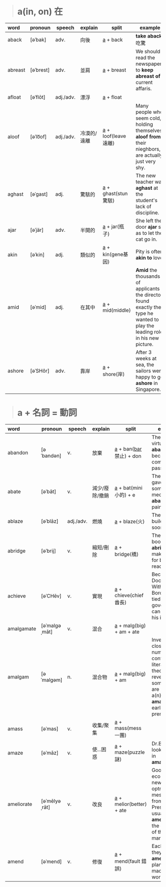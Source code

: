 > # a(in, on) 在

| word    | pronoun   | speech    | explain     | split                 | example                                                                                                                         |
| :------ | --------- | --------- | ----------- | --------------------- | ------------------------------------------------------------------------------------------------------------------------------- |
| aback   | [əˈbak]   | adv.      | 向後        | [a] + back            | **take aback** 吃驚                                                                                                             |
| abreast | [əˈbrest] | adv.      | 並肩        | [a] + breast          | We should read the newspapers to **keep abreast of** current affaris.                                                           |
| afloat  | [əˈflōt]  | adj./adv. | 漂浮        | [a] + float           |                                                                                                                                 |
| aloof   | [əˈlo͞of]  | adj./adv. | 冷漠的/遠離 | [a] + loof(leave遠離) | Many people who seem cold, holding themselves **aloof from** their nieghbors, are actually just very shy.                       |
| aghast  | [əˈɡast]  | adj.      | 驚駭的      | [a] + ghast(stun驚駭) | The new teacher was **aghast** at the student's lack of discipline.                                                             |
| ajar    | [əˈjär]   | adv.      | 半開的      | [a] + jar(瓶子)       | She left the door **ajar** so as to let the cat go in.                                                                          |
| akin    | [əˈkin]   | adj.      | 類似的      | [a] + kin(gene基因)   | Pity is often **akin to** love.                                                                                                 |
| amid    | [əˈmid]   | adj.      | 在其中      | [a] + mid(middle)     | **Amid** the thousands of applicants the director found exactly the type he wanted to play the leading role in his new picture. |
| ashore  | [əˈSHôr]  | adv.      | 靠岸        | [a] + shore(岸)       | After 3 weeks at sea, the sailors were happy to go **ashore** in Singapore.                                                     |

> # a + 名詞 = 動詞
| word       | pronoun       | speech    | explain        | split                       | example                                                                                                                                          |
| :--------- | ------------- | --------- | -------------- | --------------------------- | ------------------------------------------------------------------------------------------------------------------------------------------------ |
| abandon    | [əˈbandən]    | v.        | 放棄           | [a] + ban([bar] 禁止) + don | The place is virtually **abandoned**, because the commerce passed it by.                                                                         |
| abate      | [əˈbāt]       | v.        | 減少/廢除/撤銷 | [a] + bat(mini 小的) + e    | The doctor gave John some medicine to **abate** his pain.                                                                                        |
| ablaze     | [əˈblāz]      | adj./adv. | 燃燒           | [a] + blaze(火)             | The whole building was soon **ablaze**.                                                                                                          |
| abridge    | [əˈbrij]      | v.        | 縮短/刪除      | [a] + bridge(橋)            | The diffcult book was **abridge** to make it easier for beginning readers.                                                                       |
| achieve    | [əˈCHēv]      | v.        | 實現           | [a] + chieve(chief 酋長)    | Because Doctors Without Borders is not tied to a goverment, it can **achieve** his ideals.                                                       |
| amalgamate | [əˈmalɡəˌmāt] | v.        | 混合           | [a] + malg(big) + am + ate  |                                                                                                                                                  |
| amalgam    | [əˈmalɡəm]    | n.        | 混合物         | [a] + malg(big) + am        | Investigating closely into a number of contemporary literary theories reveals that some of them are simply a(n) **amalgam** of earlier premises. |
| amass      | [əˈmas]       | v.        | 收集/聚集      | [a] + mass(mess 一團)       |                                                                                                                                                  |
| amaze      | [əˈmāz]       | v.        | 使...困惑      | [a] + maze(puzzle 謎)       | Dr.Brown looked at her in **amazement**.                                                                                                         |
| ameliorate | [əˈmēlyəˌrāt] | v.        | 改良           | [a] + melior(better) + ate  | Good economic news or an optmistic message from the President usually **ameliorates** the condition of the stock market.                         |
| amend      | [əˈmend]      | v.        | 修復           | [a] + mend(fault 錯誤)      | Each time they **amended** the plan, they made it worse.                                                                                         |


[a]:<a.md>
[bar]:<bar.md>
